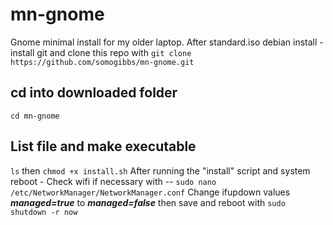 # mn-gnome
Gnome minimal install for my older laptop.
After standard.iso debian install - install git and clone this repo with `git clone https://github.com/somogibbs/mn-gnome.git` 
## cd into downloaded folder 
`cd mn-gnome`
## List file and make executable 
`ls` then `chmod +x install.sh` 
After running the "install" script and system reboot -
Check wifi if necessary with -- `sudo nano /etc/NetworkManager/NetworkManager.conf`
Change ifupdown values ***managed=true*** to ***managed=false*** then save and reboot with `sudo shutdown -r now`



